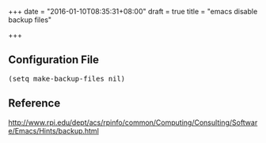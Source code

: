+++
date = "2016-01-10T08:35:31+08:00"
draft = true
title = "emacs disable backup files"

+++



## Configuration File

<pre>
(setq make-backup-files nil)
</pre>

## Reference

<http://www.rpi.edu/dept/acs/rpinfo/common/Computing/Consulting/Software/Emacs/Hints/backup.html>